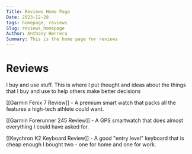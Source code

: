 ```yaml
---
Title: Reviews Home Page
Date: 2023-12-28
tags: homepage, reviews
Slug: reviews_homepage
Author: Anthony Herrera
Summary: This is the home page for reviews
---
```


# Reviews

I buy and use stuff. This is where I put thought and ideas about the things that I buy and use to help others make better decisions

[[Garmin Fenix 7 Review]] - A premium smart watch that packs all the features a high-tech athlete could want.

[[Garmin Forerunner 245 Review]] - A GPS smartwatch that does almost everything I could have asked for.

[[Keychron K2 Keyboard Review]] - A good "entry level" keyboard that is cheap enough I bought two - one for home and one for work.

		